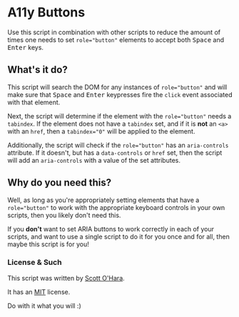 # A11y Buttons

Use this script in combination with other scripts to reduce the amount of times one needs to set ```role="button"``` elements to accept both <kbd>Space</kbd> and <kbd>Enter</kbd> keys.


## What's it do?

This script will search the DOM for any instances of ```role="button"``` and will make sure that <kbd>Space</kbd> and <kbd>Enter</kbd> keypresses fire the ```click``` event associated with that element.

Next, the script will determine if the element with the ```role="button"``` needs a ```tabindex```. If the element does not have a ```tabindex``` set, and if it is __not__ an ```<a>``` with an ```href```, then a ```tabindex="0"``` will be applied to the element.

Additionally, the script will check if the ```role="button"``` has an ```aria-controls``` attribute. If it doesn't, but has a ```data-controls``` or ```href``` set, then the script will add an ```aria-controls``` with a value of the set attributes.


## Why do you need this?

Well, as long as you're appropriately setting elements that have a ```role="button"``` to work with the appropriate keyboard controls in your own scripts, then you likely don't need this.

If you __don't__ want to set ARIA buttons to work correctly in each of your scripts, and want to use a single script to do it for you once and for all, then maybe this script is for you!


### License & Such

This script was written by [Scott O'Hara](https://twitter.com/scottohara).

It has an [MIT](https://github.com/scottaohara/accessible-components/blob/master/LICENSE.md) license.

Do with it what you will :)
